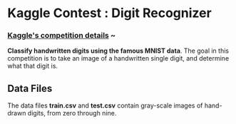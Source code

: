 # Kaggle Contest : Digit Recognizer

### [Kaggle's competition details] ~

**Classify handwritten digits using the famous MNIST data**.
The goal in this competition is to take an image of a handwritten single digit, and determine what that digit is.

Data Files
----
The data files **train.csv** and **test.csv** contain gray-scale images of hand-drawn digits, from zero through nine.




[Kaggle's competition details]:http://www.kaggle.com/c/digit-recognizer
